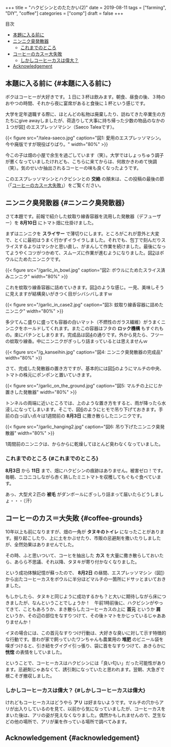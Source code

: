 +++
title = "ハクビシンとのたたかい(2)"
date = 2019-08-11
tags = ["farming", "DIY", "coffee"]
categories = ["comp"]
draft = false
+++

<div class="ox-hugo-toc toc">
<div></div>

<div class="heading">&#30446;&#27425;</div>

- [本題に入る前に](#本題に入る前に)
- [ニンニク臭発散器](#ニンニク臭発散器)
    - [これまでのところ](#これまでのところ)
- [コーヒーのカス＝大失敗](#coffee-grounds)
    - [しかしコーヒーカスは偉大？](#しかしコーヒーカスは偉大)
- [Acknowledgement](#acknowledgement)

</div>
<!--endtoc-->



## 本題に入る前に {#本題に入る前に}

ボクはコーヒーが大好きです。１日に３杯は飲みます。朝食、昼食の後、３時のおやつの時間、それから夜に宴席があると食後に１杯という感じです。

大学を定年退職する際に、ほとんどの私物は廃棄したり、訪ねてきた卒業生の方たちにgive awayしましたが、荷造りして大事に持ち帰った少数の物品のなかの１つが図[1](#org6fdb7ac)
のエスプレッソマシン（Saeco Taleaです）。

<a id="org6fdb7ac"></a>

{{< figure src="/talea-saeco.jpg" caption="&#22259;1:  愛用のエスプレッソマシン。今や廃版ですが現役ばりばり。" width="80%" >}}

今この子は畑の小屋で余生を過ごしています（笑）。大学ではしょっちゅう調子が悪くなっていましたけれども、こちらに来てからは、何故かきわめて快調（笑）。気のせいか抽出されるコーヒーの味も良くなったようです。

このエスプレッソマシンとハクビシンとの **交絡** の顛末は、この投稿の最後の節（「[コーヒーのカス＝大失敗」](#coffee-grounds)）をご覧ください。


## ニンニク臭発散器 {#ニンニク臭発散器}

さて本題です。前報で紹介した蚊取り線香容器を流用した発散器（デフューザー）を **8月10日** にトマト畑に仕掛けました。

まずはニンニクを **スライサー** で薄切りにします。ところがこれが意外と大変で、とくに最初はうまく行かずイライラしました。それでも、包丁で刻んだりスライスするよりはマシかと思い直し、がまんして作業を続けました。最後になってようやくコツがつかめて、スムーズに作業が進むようになりました。図[2](#org912f432)はボウルにためたニンニクです。

<a id="org912f432"></a>

{{< figure src="/garlic_in_bowl.jpg" caption="&#22259;2:  ボウルにためたスライス済みニンニク" width="80%" >}}

これを蚊取り線香容器に詰めていきます。図[3](#org42f09af)のような感じ。一見、美味しそうに見えますが結構臭いがきつく目がシバシバしますｗ

<a id="org42f09af"></a>

{{< figure src="/garlic_in_case2.jpg" caption="&#22259;3:  蚊取り線香容器に詰めたニンニク" width="80%" >}}

多少てんこ盛りに盛っても容器の白いマット（不燃性のガラス繊維）がうまくニンニクをホールドしてくれます。またこの容器はフタの **ロック機構** もすぐれもの。楽にパチンとしまります。完成品は図[4](#orge5ee802)の通りです。外から見たら、フツーの蚊取り線香。中にニンニクがぎっしり詰まっているとは思えませんｗ

<a id="orge5ee802"></a>

{{< figure src="/g_kanseihin.jpg" caption="&#22259;4:  ニンニク臭発散器の完成品" width="80%" >}}

さて、完成した発散器の置き方ですが、基本的には図[5](#orgc5d5193)のようにマルチの中央、トマトの株元にポンポンと置いていきます。

<a id="orgc5d5193"></a>

{{< figure src="/garlic_on_the_ground.jpg" caption="&#22259;5:  マルチの上にじか置きした発散器" width="80%" >}}

トンネルの両端に近いところでは、上のような置き方をすると、雨が降ったら水浸しになってしまいます。そこで、図[6](#orgfbfb63e)のようにヒモで吊り下げておきます。手前の白っぽい点々は1週間前の **8月3日** に撒き散らしたニンニクです。

<a id="orgfbfb63e"></a>

{{< figure src="/garlic_hanging2.jpg" caption="&#22259;6:  吊り下げたニンニク臭発散器" width="80%" >}}

1周間前のニンニクは、からからに乾燥してほとんど臭わなくなっていました。


### これまでのところ {#これまでのところ}

**8月3日** から **11日** まで、畑にハクビシンの痕跡はありません。被害ゼロ！です。毎朝、ニコニコしながら赤く熟したミニトマトを収穫してもぐもぐ食べています。

あっ、大型犬２匹の **被毛** がダンボールにぎっしり詰まって届いたらどうしましょ・・・（汗）


## コーヒーのカス＝大失敗 {#coffee-grounds}

10年以上も前になりますが、畑の一角が **タヌキのトイレ** になったことがあります。掘り起こしたり、上に土をかぶせたり、市販の忌避剤を撒いたりしましたが、全然効果はありませんでした。

その時、ふと思いついて、コーヒを抽出した **カス** を大量に撒き散らしておいたら、あらら不思議、それ以降、タヌキが寄り付かなくなりました。

という成功体験記憶が蘇ったので、 **8月2日** の昼間、エスプレッソマシン（図[1](#org6fdb7ac)）から出たコーヒーカスをボウルに半分ほどマルチの一箇所にドサッとまいておきました。

もしかしたら、タヌキと同じように成功するかも？と大いに期待しながら床につきましたが、なんということでしょうか！　午前1時前後に、ハクビシンがやってきて、こともあろうか、まき散らしたコーヒーカスの上に  **首元** というか **肩** というか、その辺の部位をなすりつけて、その後トマトをかじっているじゃあありませんか！

イヌの場合には、この首元なすりつけ行動は、大好きな臭いに対して示す特徴的な行動です。昔わが家で飼っていたワンちゃんも農業用の **堆肥** のビニール袋を嗅ぎつけると、引き紐をグイグイ引っ張り、袋に首をなすりつけて、あきらかに **恍惚** の表情をしていました。

ということで、コーヒーカスはハクビシンには「良い匂い」だった可能性があります。忌避剤じゃあなくて、誘引剤になっていたと思われます。翌朝、大急ぎで根こそぎ撤収しました。


### しかしコーヒーカスは偉大？ {#しかしコーヒーカスは偉大}

けれどもコーヒーカスはどうやら **アリ** は好まないようです。マルチの穴からアリが出入りしているのを見て、以前から気になっていましたが、コーヒーカスをまいた後は、アリの姿が見えなくなりました。偶然かもしれませんので、芝生などの他の場所で、アリが巣を作っている場所で調べてみます。


## Acknowledgement {#acknowledgement}